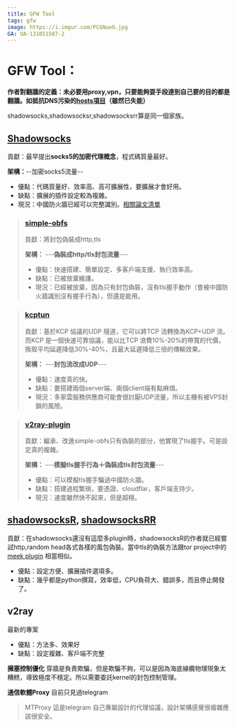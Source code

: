 ```yaml
---
title: GFW Tool
tags: gfw
image: https://i.imgur.com/PCGNueO.jpg
GA: UA-131051587-2
---
```



# GFW Tool：
**作者對翻牆的定義：未必要用proxy,vpn，只要能夠耍手段達到自己要的目的都是翻牆。如抵抗DNS污染的[hosts項目](https://github.com/googlehosts/hosts)（雖然已失能）**

shadowsocks,shadowsocksr,shadowsocksrr算是同一個家族。
## [Shadowsocks](shadowsocks-libev-搭建.md)
貢獻：最早提出**socks5的加密代理概念**，程式碼質量最好。
> 
**架構：**<server>-<ss-server>-加密socks5流量-<ss-client>-<client>
* 優點：代碼質量好、效率高、高可擴展性，要擴展才會好用。
* 缺點：擴展的插件設定較為複雜。
* 現況：中國防火牆已經可以完整識別。[相關論文清單](https://github.com/shadowsocks/papers/blob/master/README.md)

> ### [simple-obfs](shadowsocks-libev+simple-obfs-搭建.md)
> 貢獻：將封包偽裝成http,tls
> 
> **架構：** <server>-<ss-server>-<simple-obfs>-**偽裝成http/tls封包流量**-<simple-obfs>-<ss-client>-<client>
> * 優點：快速搭建、簡單設定、多客戶端支援、執行效率高。
> * 缺點：已被放棄維護。
> * 現況：已經被放棄，因為只有封包偽裝，沒有tls握手動作（會被中國防火牆識別沒有握手行為），但還是能用。

> ### [kcptun](shadowsocks-libev+kcptun.md)
> 貢獻：基於KCP 協議的UDP 隧道，它可以將TCP 流轉換為KCP+UDP 流。而KCP 是一個快速可靠協議，能以比TCP 浪費10%-20%的帶寬的代價，換取平均延遲降低30%-40%，且最大延遲降低三倍的傳輸效果。
> 
> **架構：** <server>-<ss-server>-<kcptun-server>-**封包流改成UDP**-<kcptun-client>-<ss-client>-<client>
> * 優點：速度真的快。
> * 缺點：要搭建兩個server端、兩個client端有點麻煩。
> * 現況：多家雲服務供應商可能會很討厭UDP流量，所以主機有被VPS封鎖的風險。

> ### [v2ray-plugin](SS+v2ray-plugin-搭建.md)
> 貢獻：繼承、改進simple-obfs只有偽裝的部分，他實現了tls握手。可是設定真的複雜。
>
> **架構：** <server>-<ss-server>-<v2ray-plugin>-**模擬tls握手行為＋偽裝成tls封包流量**-<v2ray-plugin>-<ss-client>-<client>
> * 優點：可以模擬tls握手騙過中國防火牆。
> * 缺點：搭建過程繁瑣，要憑證、cloudflar，客戶端支持少。
> * 現況：速度雖然快不起來，但是超穩。

## [shadowsocksR](shadowsocksR.md), [shadowsocksRR](shadowsocksRR.md)
貢獻：在shadowsocks還沒有這麼多plugin時，shadowsocksR的作者就已經嘗試http,random head各式各樣的風包偽裝。當中tls的偽裝方法跟tor project中的[meek plugin](https://trac.torproject.org/projects/tor/wiki/doc/meek) 相當相似。
* 優點：設定方便、擴展插件選項多。
* 缺點：幾乎都是python撰寫，效率低，CPU負荷大、錯誤多，而且停止開發了。

## v2ray
最新的專案
* 優點：方法多、效果好
* 缺點：設定複雜、客戶端不完整

**擁塞控制優化**
穿牆是負責欺騙，但是欺騙不夠，可以是因為海底線纜物理現象太糟糕，導致極度不穩定。所以需要委託kernel的封包控制管理。

**通信軟體Proxy**
目前只見過telegram
> MTProxy 這是telegram 自己專屬設計的代理協議，設計架構感覺很複雜應該很安全。